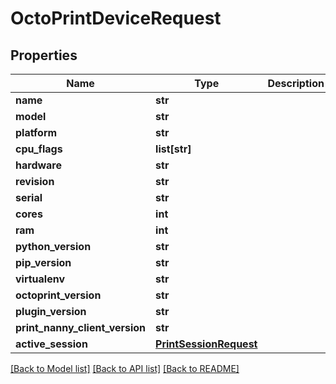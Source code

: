 # OctoPrintDeviceRequest


## Properties
Name | Type | Description | Notes
------------ | ------------- | ------------- | -------------
**name** | **str** |  | 
**model** | **str** |  | 
**platform** | **str** |  | 
**cpu_flags** | **list[str]** |  | [optional] 
**hardware** | **str** |  | [optional] 
**revision** | **str** |  | [optional] 
**serial** | **str** |  | 
**cores** | **int** |  | 
**ram** | **int** |  | 
**python_version** | **str** |  | 
**pip_version** | **str** |  | 
**virtualenv** | **str** |  | [optional] 
**octoprint_version** | **str** |  | 
**plugin_version** | **str** |  | 
**print_nanny_client_version** | **str** |  | 
**active_session** | [**PrintSessionRequest**](PrintSessionRequest.md) |  | [optional] 

[[Back to Model list]](../README.md#documentation-for-models) [[Back to API list]](../README.md#documentation-for-api-endpoints) [[Back to README]](../README.md)


